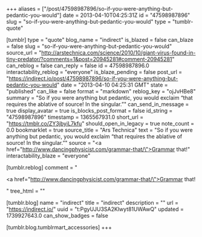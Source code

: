 +++
aliases = ["/post/47598987896/so-if-you-were-anything-but-pedantic-you-would"]
date = 2013-04-10T04:25:31Z
id = "47598987896"
slug = "so-if-you-were-anything-but-pedantic-you-would"
type = "tumblr-quote"

[tumblr]
type = "quote"
blog_name = "indirect"
is_blazed = false
can_blaze = false
slug = "so-if-you-were-anything-but-pedantic-you-would"
source_url = "http://arstechnica.com/science/2010/10/giant-virus-found-in-tiny-predator/?comments=1&post=20945281#comment-20945281"
can_reblog = false
can_reply = false
id = 47598987896.0
interactability_reblog = "everyone"
is_blaze_pending = false
post_url = "https://indirect.io/post/47598987896/so-if-you-were-anything-but-pedantic-you-would"
date = "2013-04-10 04:25:31 GMT"
state = "published"
can_like = false
format = "markdown"
reblog_key = "ojJvHBe8"
summary = "So if you were anything but pedantic, you would exclaim “that requires the ablative of source! In the singular.”"
can_send_in_message = true
display_avatar = true
is_blocks_post_format = false
id_string = "47598987896"
timestamp = 1365567931.0
short_url = "https://tmblr.co/ZY3jbyiL7kfu"
should_open_in_legacy = true
note_count = 0.0
bookmarklet = true
source_title = "Ars Technica"
text = "So if you were anything but pedantic, you would exclaim “that requires the ablative of source! In the singular.”"
source = "<a href=\"http://www.dancingphysicist.com/grammar-that/\">Grammar that!</a>"
interactability_blaze = "everyone"

[tumblr.reblog]
comment = "<p><a href=\"http://www.dancingphysicist.com/grammar-that/\">Grammar that!</a></p>"
tree_html = ""

[tumblr.blog]
name = "indirect"
title = "indirect"
description = ""
url = "https://indirect.io/"
uuid = "t:PgyUJU3SA2Klwyt81UWAwQ"
updated = 1739927643.0
can_show_badges = false

[tumblr.blog.tumblrmart_accessories]
+++
